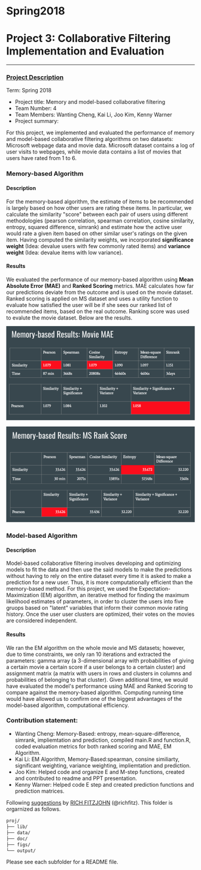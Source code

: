 # Spring2018


# Project 3: Collaborative Filtering Implementation and Evaluation

----


### [Project Description](doc/)

Term: Spring 2018

+ Project title: Memory and model-based collaborative filtering
+ Team Number: 4
+ Team Members: Wanting Cheng, Kai Li, Joo Kim, Kenny Warner 
+ Project summary: 

For this project, we implemented and evaluated the performance of memory and model-based collaborative filtering algorithms on two datasets: Microsoft webpage data and movie data. Microsoft dataset contains a log of user visits to webpages, while movie data contains a list of movies that users have rated from 1 to 6.

### Memory-based Algorithm

#### Description

For the memory-based algorithm, the estimate of items to be recommended is largely based on how other users are rating these items. In particular, we calculate the similarity "score" between each pair of users using different methodologies (pearson correlation, spearman correlation, cosine similarity, entropy, squared difference, simrank) and estimate how the active user would rate a given item based on other similar user's ratings on the given item. Having computed the similarity weights, we incorporated **significance weight** (Idea: devalue users with few commonly rated items) and **variance weight** (Idea: devalue items with low variance).

#### Results 

We evaluated the performance of our memory-based algorithm using **Mean Absolute Error (MAE)** and **Ranked Scoring** metrics. MAE calculates how far our predictions deviate from the outcome and is used on the movie dataset. Ranked scoring is applied on MS dataset and uses a utility function to evaluate how satisfied the user will be if she sees our ranked list of recommended items, based on the real outcome. Ranking score was used to evalute the movie dataset. Below are the results. 

![](figs/Movie.png)

![](figs/MS.png)

### Model-based Algorithm

#### Description

Model-based collaborative filtering involves developing and optimizing models to fit the data and then use the said models to make the predictions without having to rely on the entire dataset every time it is asked to make a prediction for a new user. Thus, it is more computationally efficient than the memory-based method. For this project, we used the Expectation-Maximization (EM) algorithm, an iterative method for finding the maximum likelihood estimates of parameters, in order to cluster the users into five gruops based on "latent" variables that inform their common movie rating history. Once the user user clusters are optimized, their votes on the movies are considered independent. 

#### Results 

We ran the EM algorithm on the whole movie and MS datasets; however, due to time constraints, we only ran 10 iterations and extracted the parameters: gamma array (a 3-dimensional array with probabilities of giving a certain movie a certain score if a user belongs to a certain cluster) and assignment matrix (a matrix with users in rows and clusters in columns and probabilities of belonging to that cluster). Given additional time, we would have evaluated the model's performance using MAE and Ranked Scoring to compare against the memory-based algorithm. Computing running time would have allowed us to confirm one of the biggest advantages of the model-based algorithm, computational efficiency. 

### Contribution statement: 

+ Wanting Cheng: Memory-Based: entropy, mean-square-difference, simrank, impliemtation and prediction, compiled main.R and function.R, coded evaluation metrics for both ranked scoring and MAE, EM Algorithm. 
+ Kai Li: EM Algorithm, Memory-Based:spearman, consine similiarty, significant weighting, variance weighting, impliemtation and prediction.
+ Joo Kim: Helped code and organize E and M-step functions, created and contributed to readme and PPT presentation. 
+ Kenny Warner: Helped code E step and created prediction functions and prediction matrices. 

Following [suggestions](http://nicercode.github.io/blog/2013-04-05-projects/) by [RICH FITZJOHN](http://nicercode.github.io/about/#Team) (@richfitz). This folder is orgarnized as follows.

```
proj/
├── lib/
├── data/
├── doc/
├── figs/
└── output/
```

Please see each subfolder for a README file.
